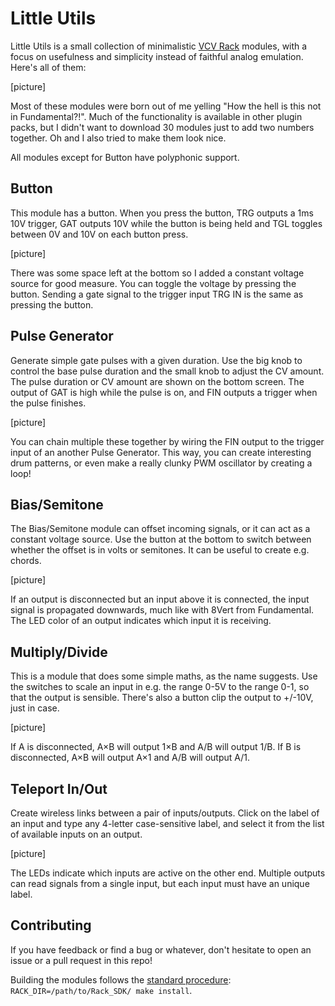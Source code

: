 # Little Utils

Little Utils is a small collection of minimalistic [VCV Rack](https://vcvrack.com/)
modules, with a focus on usefulness and simplicity instead of faithful analog
emulation. Here's all of them:

[picture]

Most of these modules were born out of me yelling "How the hell is this not in
Fundamental?!". Much of the functionality is available in other plugin packs,
but I didn't want to download 30 modules just to add two numbers together. Oh
and I also tried to make them look nice.

All modules except for Button have polyphonic support.


## Button
This module has a button. When you press the button, TRG outputs a 1ms 10V
trigger, GAT outputs 10V while the button is being held and TGL toggles between
0V and 10V on each button press.

[picture]

There was some space left at the bottom so I added a constant voltage source for
good measure. You can toggle the voltage by pressing the button. Sending a gate
signal to the trigger input TRG IN is the same as pressing the button.


## Pulse Generator
Generate simple gate pulses with a given duration. Use the big knob to control
the base pulse duration and the small knob to adjust the CV amount. The pulse
duration or CV amount are shown on the bottom screen. The output of GAT is high
while the pulse is on, and FIN outputs a trigger when the pulse finishes.

[picture]

You can chain multiple these together by wiring the FIN output to the trigger
input of an another Pulse Generator. This way, you can create interesting drum
patterns, or even make a really clunky PWM oscillator by creating a loop!


## Bias/Semitone
The Bias/Semitone module can offset incoming signals, or it can act as a
constant voltage source. Use the button at the bottom to switch between whether
the offset is in volts or semitones. It can be useful to create e.g. chords.

[picture]

If an output is disconnected but an input above it is connected, the input
signal is propagated downwards, much like with 8Vert from Fundamental. The LED
color of an output indicates which input it is receiving.


## Multiply/Divide
This is a module that does some simple maths, as the name suggests. Use the
switches to scale an input in e.g. the range 0-5V to the range 0-1, so that the
output is sensible. There's also a button clip the output to +/-10V, just in
case.

[picture]

If A is disconnected, A×B will output 1×B and A/B will output 1/B. If B is
disconnected, A×B will output A×1 and A/B will output A/1.


## Teleport In/Out
Create wireless links between a pair of inputs/outputs. Click on the label of
an input and type any 4-letter case-sensitive label, and select it from the list
of available inputs on an output.

[picture]

The LEDs indicate which inputs are active on the other end. Multiple outputs
can read signals from a single input, but each input must have an unique label.


## Contributing
If you have feedback or find a bug or whatever, don't hesitate to open an issue
or a pull request in this repo!

Building the modules follows the [standard procedure](https://vcvrack.com/manual/PluginDevelopmentTutorial.html#creating-the-template-plugin):
`RACK_DIR=/path/to/Rack_SDK/ make install`.
